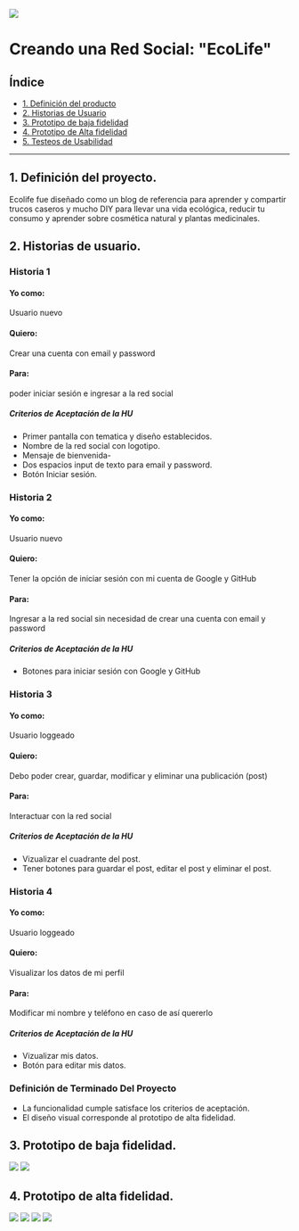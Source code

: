 
![](src/images/name.png)

# Creando una Red Social: "EcoLife"

## Índice
* [1. Definición del producto](#1-Definición-del-producto)
* [2. Historias de Usuario](#1-Historias-de-Usuario)
* [3. Prototipo de baja fidelidad](#3-Prototipo-de-baja-fidelidad)
* [4. Prototipo de Alta fidelidad](#4-Prototipo-de-alta-fidelidad)
* [5. Testeos de Usabilidad](#5-Testeos-de-Usabilidad)

***

## 1. Definición del proyecto.

Ecolife fue diseñado como un blog de referencia para aprender y compartir trucos caseros y mucho DIY para llevar una vida ecológica, reducir tu consumo y aprender sobre cosmética natural y plantas medicinales.


## 2. Historias de usuario.

### Historia 1
#### Yo como: 
Usuario nuevo
#### Quiero:
Crear una cuenta con email y password
#### Para:
poder iniciar sesión e ingresar a la red social
##### Criterios de Aceptación de la HU
- Primer pantalla con tematica y diseño establecidos.
- Nombre de la red social con logotipo.
- Mensaje de bienvenida-
- Dos espacios input de texto para email y password.
- Botón Iniciar sesión.

### Historia 2
#### Yo como:
Usuario nuevo
#### Quiero:
Tener la opción de iniciar sesión con mi cuenta de Google y GitHub
#### Para:
Ingresar a la red social sin necesidad de crear una cuenta con email y password
##### Criterios de Aceptación de la HU
- Botones para iniciar sesión con Google y GitHub

### Historia 3
#### Yo como:
Usuario loggeado 
#### Quiero:
Debo poder crear, guardar, modificar y eliminar una publicación (post)
#### Para:
Interactuar con la red social
##### Criterios de Aceptación de la HU
- Vizualizar el cuadrante del post.
- Tener botones para guardar el post, editar el post y eliminar el post.

### Historia 4
#### Yo como:
Usuario loggeado 
#### Quiero:
Visualizar los datos de mi perfil
#### Para:
Modificar mi nombre y teléfono en caso de así quererlo
##### Criterios de Aceptación de la HU
- Vizualizar mis datos.
- Botón para editar mis datos.


### Definición de Terminado Del Proyecto
- La funcionalidad cumple satisface los criterios de aceptación.
- El diseño visual corresponde al prototipo de alta fidelidad.


## 3. Prototipo de baja fidelidad.

![](src/images/prototipoBF1.jpg)
![](src/images/prototipoBF2.jpg)


## 4. Prototipo de alta fidelidad.

![](src/images/prototipoAF4.png)
![](src/images/prototipoAF3.png)
![](src/images/prototipoAF2.png)
![](src/images/prototipoAF1.png)

